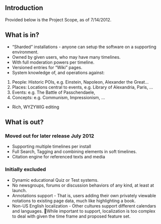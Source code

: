 ## Introduction ##

Provided below is the Project Scope, as of 7/14/2012.

## What is in? ##

  * “Sharded” installations - anyone can setup the software on a supporting environment.
  * Owned by given users, who may have many timelines.
  * With full moderation powers per timeline.
  * Versioned entries for “Wiki” pages.
  * System knowledge of, and operations against:
  1. People: Historic POIs, e.g. Einstein, Napoleon, Alexander the Great…
  1. Places: Locations central to events, e.g. Library of Alexandria, Paris, …
  1. Events: e.g. The Battle of Passchendaele,
  1. Concepts: e.g. Communism, Impressionism, ...
  * Rich, WYZYWIG editing

## What is out? ##

### Moved out for later release July 2012 ###

  * Supporting multiple timelines per install
  * Full Search, Tagging and combining elements in soft timelines.
  * Citation engine for referenced texts and media

### Initially excluded ###

  * Dynamic educational Quiz or Test systems.
  * No newsgroups, forums or discussion behaviors of any kind, at least at launch.
  * Annotations support - That is, users adding their own privately viewable notations to existing page data, much like highlighting a book.
  * Non-US English localization - Other cultures support different calendars and languages. While important to support, localization is too complex to deal with given the time frame and proposed feature set.